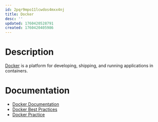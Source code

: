 ```yaml
---
id: 2pqr9mpo11lcwdos4mxx4nj
title: Docker
desc: ''
updated: 1760420528791
created: 1760420405986
---
```


# Description
[Docker](https://www.docker.com/) is a platform for developing, shipping, and running applications in containers.

# Documentation
- [Docker Documentation](https://docs.docker.com/)
- [Docker Best Practices](https://docs.docker.com/develop/dev-best-practices/)
- [Docker Practice](https://vuepress.mirror.docker-practice.com/)

